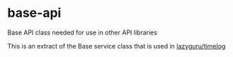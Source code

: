# base-api
Base API class needed for use in other API libraries

This is an extract of the Base service class that is used in [lazyguru/timelog](https://github.com/lazyguru/timelog)

